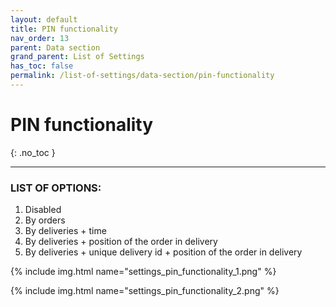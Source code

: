 ```yaml
---
layout: default
title: PIN functionality
nav_order: 13
parent: Data section
grand_parent: List of Settings
has_toc: false
permalink: /list-of-settings/data-section/pin-functionality
---
```


# PIN functionality
{: .no_toc }

---

### LIST OF OPTIONS:
1. Disabled
1. By orders
1. By deliveries + time
1. By deliveries + position of the order in delivery
1. By deliveries + unique delivery id + position of the order in delivery

{% include img.html name="settings_pin_functionality_1.png" %}

{% include img.html name="settings_pin_functionality_2.png" %}
